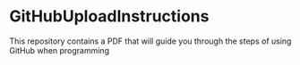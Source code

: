 # GitHubUploadInstructions
This repository contains a PDF that will guide you through the steps of using GitHub when programming 
